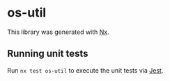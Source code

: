 # os-util

This library was generated with [Nx](https://nx.dev).

## Running unit tests

Run `nx test os-util` to execute the unit tests via [Jest](https://jestjs.io).
